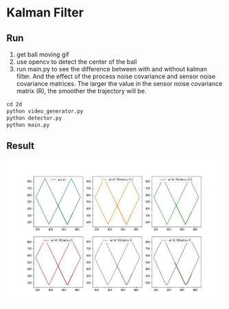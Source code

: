 # Kalman Filter
## Run
1. get ball moving gif
2. use opencv to detect the center of the ball
3. run main.py to see the difference between with and without kalman filter. And the effect of the process noise covariance and sensor noise covariance matrices. The larger the value in the sensor noise covariance matrix (R), the smoother the trajectory will be.
```
cd 2d
python video_generator.py
python detector.py
python main.py
``` 

## Result
![Alt text](2d/result.jpg?raw=true "Result")
